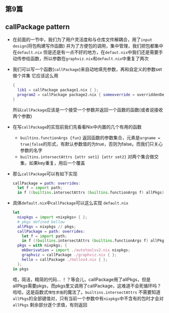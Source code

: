 # 




## 第9篇
## callPackage pattern

- 在前面的一节中，我们为了用户灵活度和与仓库文件解耦合，用了`input design`(将包构建写作函数)
  并为了方便包的调用，集中管理，我们把包都集中在`default.nix`
  但是还是有一点不好的地方，在`defaut.nix`中我们还是需要手动传参给函数，所以参数在`graphviz.nix`和`default.nix`中重复了两次

- 我们可以写一个函数(`callPackage`)来自动地填充参数，再和自定义的参数set做个并集
  它应该这么用
  ```nix
  {
    lib1 = callPackage package1.nix { };
    program2 = callPackage package2.nix { someoverride = overriddenDerivation; };
  }
  ```
  所以`callPackage`应该是一个接受一个参数并返回一个函数的函数(或者说接收两个参数)

- 在写`callPackage`的实现前我们先看看Nix中内置的几个有用的函数
  - `builtins.functionArgs {fun}` 返回函数的参数集合，元素是`argname = true|false`的形式，有默认参数值的为true，否则为false。而我们只关心参数的名字
  - `builtins.intersectAttrs {attr set1} {attr set2}` 对两个集合做交集，如果key重复，用后一个覆盖

- 那么`callPackage`可以有如下实现
  ```nix
  callPackage = path: overrides:
    let f = import path;
    in f ((builtins.intersectAttrs (builtins.functionArgs f) allPkgs) // overrides);
  ```

- 具体`default.nix`中`callPackage`可以这么实现
  `default.nix`
  ```nix
  let
    nixpkgs = import <nixpkgs> { };
    # pkgs defined bellow
    allPkgs = nixpkgs // pkgs;
    callPackage = path: overrides:
      let f = import path;
      in f ((builtins.intersectAttrs (builtins.functionArgs f) allPkgs) // overrides);
    pkgs = with nixpkgs; {
      mkDerivation = import ./autotoolsv2.nix nixpkgs;
      graphviz = callPackage ./graphviz.nix { };
      hello = callPackage ./hellov4.nix { };
    };
  in pkgs
  ```
  唔，简洁，精简的代码... ！？等会儿，callPackage用了allPkgs，但是allPkgs需要pkgs，而pkgs里又调用了callPackage，这难道不会死循环吗？
  哈哈，这是函数式`惰性求值`的魔法了。`builtins.intersectAttrs` 不需要知道 `allPkgs`的全部键值对，只有当前一个参数中有`nixpkgs`中不含有的包时才会对`allPkgs`
  剩余部分逐个求值，有则返回

